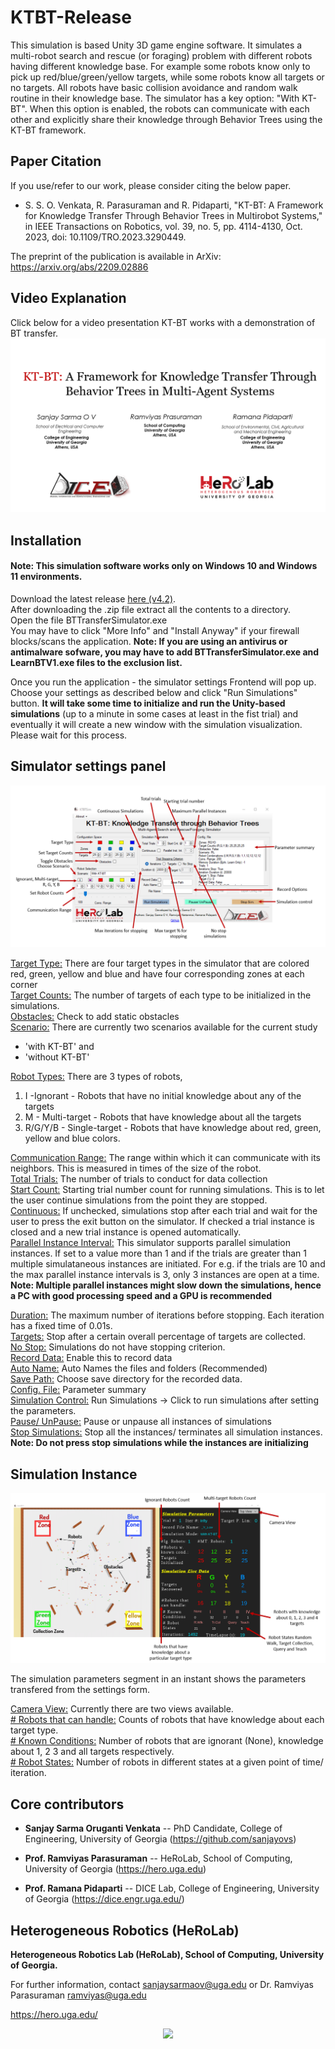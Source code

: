 # KTBT-Release

This simulation is based Unity 3D game engine software. It simulates a multi-robot search and rescue (or foraging) problem with different robots having different knowledge base. For example some robots know only to pick up red/blue/green/yellow targets, while some robots know all targets or no targets. All robots have basic collision avoidance and random walk routine in their knowledge base.
The simulator has a key option: "With KT-BT". When this option is enabled, the robots can communicate with each other and explicitly share their knowledge through Behavior Trees using the KT-BT framework.

## Paper Citation

If you use/refer to our work, please consider citing the below paper.
* S. S. O. Venkata, R. Parasuraman and R. Pidaparti, "KT-BT: A Framework for Knowledge Transfer Through Behavior Trees in Multirobot Systems," in IEEE Transactions on Robotics, vol. 39, no. 5, pp. 4114-4130, Oct. 2023, doi: 10.1109/TRO.2023.3290449.

The preprint of the publication is available in ArXiv: https://arxiv.org/abs/2209.02886 

## Video Explanation  
Click below for a video presentation KT-BT works with a demonstration of BT transfer.
[![Click for video](https://github.com/herolab-uga/KTBT-Release/blob/master/VideoTitle.png)](https://youtu.be/FNxja8SzN-w)



## Installation
#### Note: This simulation software works only on Windows 10 and Windows 11 environments.  

Download the latest release [here (v4.2)](https://github.com/herolab-uga/KTBT-Release/releases/tag/v4.2).  
After downloading the .zip file extract all the contents to a directory.  
Open the file BTTransferSimulator.exe  
You may have to click "More Info" and "Install Anyway" if your firewall blocks/scans the application.
**Note: If you are using an antivirus or antimalware sofware, you may have to add BTTransferSimulator.exe and LearnBTV1.exe files to the exclusion list.**  

Once you run the application - the simulator settings Frontend will pop up. Choose your settings as described below and click "Run Simulations" button. 
**It will take some time to initialize and run the Unity-based simulations** (up to a minute in some cases at least in the fist trial) and eventually it will create a new window with the simulation visualization. Please wait for this process.


## Simulator settings panel
![FrontEnd](https://github.com/herolab-uga/KTBT-Release/blob/master/forWiki/FrontEnd.png)

<ins> Target Type:</ins> There are four target types in the simulator that are colored red, green, yellow and blue and have four corresponding zones at each corner  
<ins>Target Counts:</ins> The number of targets of each type to be initialized in the simulations.  
<ins>Obstacles:</ins> Check to add static obstacles  
<ins>Scenario:</ins> There are currently two scenarios available for the current study 
&nbsp; 
* 'with KT-BT' and 
* 'without KT-BT'  

<ins>Robot Types:</ins> There are 3 types of robots, 
&nbsp;  
1. I -Ignorant - Robots that have no initial knowledge about any of the targets
2. M - Multi-target - Robots that have knowledge about all the targets
3. R/G/Y/B - Single-target - Robots that have knowledge about red, green, yellow and blue colors.

<ins>Communication Range:</ins> The range within which it can communicate with its neighbors. This is measured in times of the size of the robot.  
<ins>Total Trials:</ins> The number of trials to conduct for data collection  
<ins>Start Count:</ins> Starting trial number count for running simulations. This is to let the user continue simulations from the point they are stopped.  
<ins>Continuous:</ins> If unchecked, simulations stop after each trial and wait for the user to press the exit button on the simulator. If checked a trial instance is closed and a new trial instance is opened automatically.  
<ins>Parallel Instance Interval:</ins> This simulator supports parallel simulation instances. If set to a value more than 1 and if the trials are greater than 1 multiple simulataneous instances are initiated. For e.g. if the trials are 10 and the max parallel instance intervals is 3, only 3 instances are open at a time.  
**Note: Multiple parallel instances might slow down the simulations, hence a PC with good processing speed and a GPU is recommended**  

<ins>Duration:</ins> The maximum number of iterations before stopping. Each iteration has a fixed time of 0.01s.  
<ins>Targets:</ins> Stop after a certain overall percentage of targets are collected.  
<ins>No Stop:</ins> Simulations do not have stopping criterion.  
<ins>Record Data:</ins> Enable this to record data  
<ins>Auto Name:</ins> Auto Names the files and folders (Recommended)  
<ins>Save Path:</ins> Choose save directory for the recorded data.  
<ins>Config. File:</ins> Parameter summary  
<ins>Simulation Control:</ins> Run Simulations -> Click to run simulations after setting the parameters.  
<ins>Pause/ UnPause:</ins> Pause or unpause all instances of simulations  
<ins>Stop Simulations:</ins> Stop all the instances/ terminates all simulation instances.  
**Note: Do not press stop simulations while the instances are initializing**







## Simulation Instance
![SimulationInstance](https://github.com/herolab-uga/KTBT-Release/blob/master/forWiki/Simuloation.png)

The simulation parameters segment in an instant shows the parameters transfered from the settings form.

<ins>Camera View:</ins> Currently there are two views available.  
<ins># Robots that can handle:</ins> Counts of robots that have knowledge about each target type.  
<ins># Known Conditions:</ins> Number of robots that are ignorant (None), knowledge about 1, 2 3 and all targets respectively.  
<ins># Robot States:</ins> Number of robots in different states at a given point of time/ iteration.  


## Core contributors

* **Sanjay Sarma Oruganti Venkata** -- PhD Candidate, College of Engineering, University of Georgia (https://github.com/sanjayovs)

* **Prof. Ramviyas Parasuraman** -- HeRoLab, School of Computing, University of Georgia (https://hero.uga.edu)

* **Prof. Ramana Pidaparti** -- DICE Lab, College of Engineering, University of Georgia (https://dice.engr.uga.edu/)


## Heterogeneous Robotics (HeRoLab)

**Heterogeneous Robotics Lab (HeRoLab), School of Computing, University of Georgia.**  

For further information, contact sanjaysarmaov@uga.edu or Dr. Ramviyas Parasuraman ramviyas@uga.edu

https://hero.uga.edu/

<p align="center">
<img src="https://herolab.org/wp-content/uploads/2021/04/herolab_newlogo_whitebg.png" width="300">
</p>
